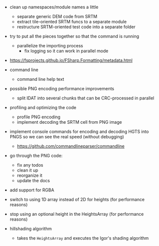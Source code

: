 ﻿- clean up namespaces/module names a little
    - separate generic DEM code from SRTM
    - extract tile-oriented SRTM funcs to a separate module
    - restructure SRTM-oriented test code into a separate folder

- try to put all the pieces together so that the command is running
    - parallelize the importing process
        - fix logging so it can work in parallel mode

- https://fsprojects.github.io/FSharp.Formatting/metadata.html
- command line
    - command line help text

- possible PNG encoding performance improvements
    - split IDAT into several chunks that can be CRC-processed in parallel

- profiling and optimizing the code
    - profile PNG encoding 
    - implement decoding the SRTM cell from PNG image

- implement console commands for encoding and decoding HGTS into PNGS so we can see the real speed (without debugging)
    - https://github.com/commandlineparser/commandline

- go through the PNG code:
    - fix any todos
    - clean it up
    - reorganize it
    - update the docs

- add support for RGBA

- switch to using 1D array instead of 2D for heights (for performance reasons)
- stop using an optional height in the HeightsArray (for performance reasons)

- hillshading algorithm
    - takes the `HeightsArray` and executes the Igor's shading algorithm

